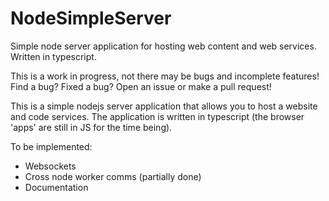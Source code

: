 # NodeSimpleServer
Simple node server application for hosting web content and web services. Written in typescript.

This is a work in progress, not there may be bugs and incomplete features! 
Find a bug? Fixed a bug? Open an issue or make a pull request!

This is a simple nodejs server application that allows you to host a website and code services.
The application is written in typescript (the browser 'apps' are still in JS for the time being).

To be implemented:
- Websockets 
- Cross node worker comms (partially done)
- Documentation